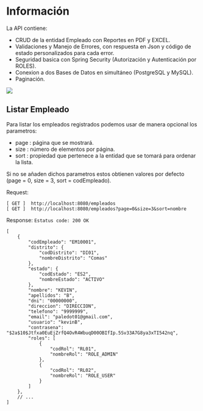 # Información
La API contiene:
- CRUD de la entidad Empleado con Reportes en PDF y EXCEL.
- Validaciones y Manejo de Errores, con respuesta en Json y código de estado personalizados para cada error.
- Seguridad basica con Spring Security (Autorización y Autenticación por ROLES).
- Conexion a dos Bases de Datos en simultáneo (PostgreSQL y MySQL).
- Paginación.



![][img_1]

[img_1]: ./screenshot/img01_BD.png

## Listar Empleado
Para listar los empleados registrados podemos usar de manera opcional los parametros:
- page : página que se mostrará.
- size : número de elementos por página.
- sort : propiedad que pertenece a la entidad que se tomará para ordenar la lista.

Si no se añaden dichos parametros estos obtienen valores por defecto (page = 0, size = 3, sort = codEmpleado).

Request: 
```
[ GET ]  http://localhost:8080/empleados
[ GET ]  http://localhost:8080/empleados?page=0&size=3&sort=nombre
```
Response: `Estatus code: 200 OK`
```
[
    {
        "codEmpleado": "EM10001",
        "distrito": {
            "codDistrito": "DI01",
            "nombreDistrito": "Comas"
        },
        "estado": {
            "codEstado": "ES2",
            "nombreEstado": "ACTIVO"
        },
        "nombre": "KEVIN",
        "apellidos": "B",
        "dni": "00000000",
        "direccion": "DIRECCION",
        "telefono": "9999999",
        "email": "paledot01@gmail.com",
        "usuario": "kevinB",
        "contrasena": "$2a$10$Jtfxa0EuEjZrfQ4OvR4WbuqD00OBIfIp.5Sv33A7G8ya3xTI542nq",
        "roles": [
            {
                "codRol": "RL01",
                "nombreRol": "ROLE_ADMIN"
            },
            {
                "codRol": "RL02",
                "nombreRol": "ROLE_USER"
            }
        ]
    },
    // ...
]
```



